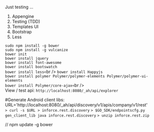 Just testing ...

1. Appengine
2. Testing (TDD)
3. Templates UI
4. Bootstrap
5. Less

`sudo npm install -g bower`<br />
`sudo npm install -g vulcanize`<br />
`bower init`<br />
`bower install jquery`<br />
`bower install font-awesome`<br />
`bower install bootswatch`<br />
`bower install less<`br />
`bower install Happyjs`<br />
`bower install polymer Polymer/polymer-elements Polymer/polymer-ui-elements`<br />
`bower install Polymer/core-ajax<`br />
<br />
View / test api: `http://localhost:8080/_ah/api/explorer`<br />

#Generate Android client libs:
URL='http://localhost:8080/_ah/api/discovery/v1/apis/company/v1/rest'<br />
`> curl -s $URL > inforce.rest.discovery`
`> $GO_SDK/endpointscfg.py gen_client_lib java inforce.rest.discovery`
`> unzip inforce.rest.zip`

// npm update -g bower
